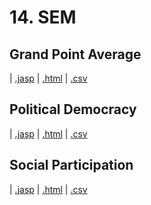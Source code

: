 # 14. SEM 



## Grand Point Average 
 |  [.jasp](https://github.com/jasp-stats/jasp-data-library/raw/main/Grand%20Point%20Average/Grand%20Point%20Average.jasp) |  [.html](https://htmlpreview.github.io/?https://github.com/jasp-stats/jasp-data-library/blob/main/Grand%20Point%20Average/index.html) |  [.csv](https://raw.githubusercontent.com/jasp-stats/jasp-data-library/main/Grand%20Point%20Average/Grand%20Point%20Average.csv)

## Political Democracy 
 |  [.jasp](https://github.com/jasp-stats/jasp-data-library/raw/main/Political%20Democracy/Political%20Democracy.jasp) |  [.html](https://htmlpreview.github.io/?https://github.com/jasp-stats/jasp-data-library/blob/main/Political%20Democracy/index.html) |  [.csv](https://raw.githubusercontent.com/jasp-stats/jasp-data-library/main/Political%20Democracy/Political%20Democracy.csv)

## Social Participation 
 |  [.jasp](https://github.com/jasp-stats/jasp-data-library/raw/main/Social%20Participation/Social%20Participation.jasp) |  [.html](https://htmlpreview.github.io/?https://github.com/jasp-stats/jasp-data-library/blob/main/Social%20Participation/index.html) |  [.csv](https://raw.githubusercontent.com/jasp-stats/jasp-data-library/main/Social%20Participation/Social%20Participation.csv)